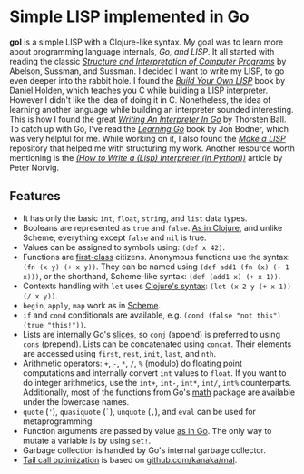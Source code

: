 # Simple LISP implemented in Go

**gol** is a simple LISP with a Clojure-like syntax.  My goal was to learn more about programming language
internals, *Go, and LISP*. It all started with reading the classic [*Structure and Interpretation of Computer Programs*][sicp]
by Abelson, Sussman, and Sussman. I decided I want to write my LISP, to go even deeper into the rabbit hole.
I found the [*Build Your Own LISP*][build-lisp] book by Daniel Holden, which teaches you C while building a LISP
interpreter. However I didn't like the idea of doing it in C. Nonetheless, the idea of learning another language
while building an interpreter sounded interesting. This is how I found the great [*Writing An Interpreter In Go*][interpreter-go]
by Thorsten Ball. To catch up with Go, I've read the [*Learning Go*][learn-go] book by Jon Bodner, which was very
helpful for me. While working on it, I also found the [*Make a LISP*][mal] repository that helped me with structuring
my work. Another resource worth mentioning is the [*(How to Write a (Lisp) Interpreter (in Python))*][lispy] article
by Peter Norvig.

## Features

 * It has only the basic `int`, `float`, `string`, and `list` data types.
 * Booleans are represented as `true` and `false`.
   [As in Clojure][clj-bool], and unlike Scheme, everything except `false` and `nil` is true.
 * Values can be assigned to symbols using: `(def x 42)`.
 * Functions are [first-class][first-class] citizens. Anonymous functions use the syntax: `(fn (x y) (+ x y))`.
   They can be named using `(def add1 (fn (x) (+ 1 x)))`, or the shorthand, Scheme-like syntax:
   `(def (add1 x) (+ x 1))`.
 * Contexts handling with `let` uses [Clojure's syntax][clj-let]: `(let (x 2 y (+ x 1)) (/ x y))`.
 * `begin`, `apply`, `map` work as in [Scheme][scheme].
 * `if` and `cond` conditionals are available, e.g. `(cond (false "not this") (true "this!"))`.
 * Lists are internally Go's [slices][go-slice], so `conj` (append) is preferred to using `cons` (prepend).
   Lists can be concatenated using `concat`. Their elements are accessed using `first`, `rest`, `init`,
   `last`, and `nth`. 
 * Arithmetic operators: `+`, `-`, `*`, `/`, `%` (modulo) do floating point computations and internally
   convert `int` values to `float`. If you want to do integer arithmetics, use the `int+`, `int-`, `int*`,
   `int/`, `int%` counterparts. Additionally, most of the functions from Go's [math][go-math] package
   are available under the lowercase names.
 * `quote` (`'`), `quasiquote` (``` ` ```), `unquote` (`,`), and `eval` can be used for metaprogramming.
 * Function arguments are passed by value [as in Go][pointers]. The only way to mutate a variable
   is by using `set!`.
 * Garbage collection is handled by Go's internal garbage collector.
 * [Tail call optimization][tco] is based on [github.com/kanaka/mal][mal-tco].


 [sicp]: https://www.goodreads.com/book/show/43713.Structure_and_Interpretation_of_Computer_Programs
 [build-lisp]: http://buildyourownlisp.com/
 [interpreter-go]: https://interpreterbook.com/
 [learn-go]: https://www.goodreads.com/book/show/55841848
 [clj-bool]: https://clojuredocs.org/clojure.core/boolean
 [go-math]: https://golang.org/pkg/math/
 [first-class]: https://en.wikipedia.org/wiki/First-class_function
 [go-slice]: https://blog.golang.org/slices-intro
 [clj-let]: https://clojuredocs.org/clojure.core/let
 [scheme]: https://www.cs.cmu.edu/Groups/AI/html/r4rs/r4rs_6.html
 [mal]: https://github.com/kanaka/mal/
 [lispy]: https://norvig.com/lispy.html
 [tco]: https://stackoverflow.com/questions/310974/what-is-tail-call-optimization
 [mal-tco]: https://github.com/kanaka/mal/blob/master/process/guide.md#step-5-tail-call-optimization
 [pointers]: https://krancour.medium.com/go-pointers-when-to-use-pointers-4f29256ddff3
